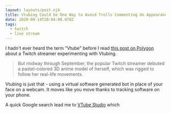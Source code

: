 ```yaml
---
layout: layouts/post.njk
title: Vtubing Could be One Way to Avoid Trolls Commenting On Appearance
date: 2020-09-14T20:04:00.078Z
tags:
  - twitch
  - live stream
---
```

I hadn't ever heard the term "Vtube" before I read [this post on Polygon](https://www.polygon.com/2020/9/14/21436437/pokimane-imane-anys-twitch-vtubing-vtuber-anime-livestream-mainstream-popularity) about a Twitch streamer experimenting with Vtubing. 

> But midway through September, the popular Twitch streamer debuted a pastel-colored 3D anime model of herself, which was rigged to follow her real-life movements.

Vtubing is just that - using a virtual software generated bot in place of your face on a webcam. It moves like you move thanks to tracking software on your phone.

A quick Google search lead me to [VTube Studio](https://denchisoft.github.io/) which 